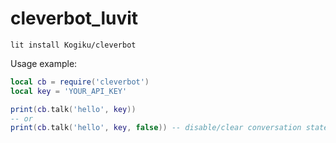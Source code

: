 # cleverbot_luvit

``lit install Kogiku/cleverbot``

Usage example:
```lua
local cb = require('cleverbot')
local key = 'YOUR_API_KEY'

print(cb.talk('hello', key))
-- or
print(cb.talk('hello', key, false)) -- disable/clear conversation state
```
